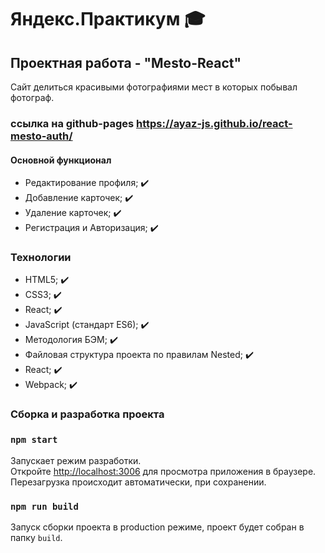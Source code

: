 # Яндекс.Практикум :mortar_board:

## Проектная работа - "Mesto-React"
Сайт делиться красивыми фотографиями мест в которых побывал фотограф.

### ссылка на github-pages https://ayaz-js.github.io/react-mesto-auth/

#### Основной функционал
* Редактирование профиля; :heavy_check_mark:
* Добавление карточек; :heavy_check_mark:
* Удаление карточек; :heavy_check_mark:
* Регистрация и Авторизация; :heavy_check_mark:

### Технологии
* HTML5; :heavy_check_mark:
* CSS3; :heavy_check_mark:
* React; :heavy_check_mark:
* JavaScript (стандарт ES6); :heavy_check_mark:
* Методология БЭМ; :heavy_check_mark:
* Файловая структура проекта по правилам Nested; :heavy_check_mark:
* React; :heavy_check_mark:
* Webpack; :heavy_check_mark:

### Сборка и разработка проекта

### `npm start`

Запускает режим разработки.\
Откройте [http://localhost:3006](http://localhost:3006) для просмотра приложения в браузере.\
Перезагрузка происходит автоматически, при сохранении.

### `npm run build`

Запуск сборки проекта в production режиме, проект будет собран в папку `build`.
